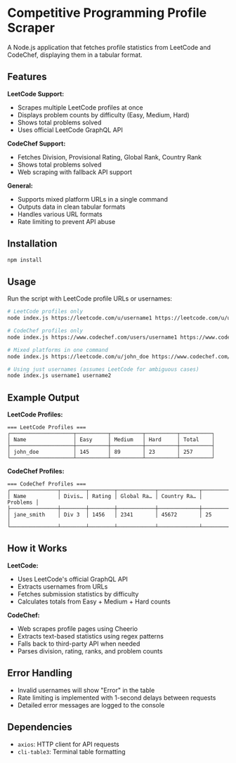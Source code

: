 # Competitive Programming Profile Scraper

A Node.js application that fetches profile statistics from LeetCode and CodeChef, displaying them in a tabular format.

## Features

**LeetCode Support:**
- Scrapes multiple LeetCode profiles at once
- Displays problem counts by difficulty (Easy, Medium, Hard)
- Shows total problems solved
- Uses official LeetCode GraphQL API

**CodeChef Support:**
- Fetches Division, Provisional Rating, Global Rank, Country Rank
- Shows total problems solved
- Web scraping with fallback API support

**General:**
- Supports mixed platform URLs in a single command
- Outputs data in clean tabular formats
- Handles various URL formats
- Rate limiting to prevent API abuse

## Installation

```bash
npm install
```

## Usage

Run the script with LeetCode profile URLs or usernames:

```bash
# LeetCode profiles only
node index.js https://leetcode.com/u/username1 https://leetcode.com/u/username2

# CodeChef profiles only
node index.js https://www.codechef.com/users/username1 https://www.codechef.com/users/username2

# Mixed platforms in one command
node index.js https://leetcode.com/u/john_doe https://www.codechef.com/users/jane_smith

# Using just usernames (assumes LeetCode for ambiguous cases)
node index.js username1 username2
```

## Example Output

**LeetCode Profiles:**
```
=== LeetCode Profiles ===
┌────────────────────┬──────────┬──────────┬──────────┬──────────┐
│ Name               │ Easy     │ Medium   │ Hard     │ Total    │
├────────────────────┼──────────┼──────────┼──────────┼──────────┤
│ john_doe           │ 145      │ 89       │ 23       │ 257      │
└────────────────────┴──────────┴──────────┴──────────┴──────────┘
```

**CodeChef Profiles:**
```
=== CodeChef Profiles ===
┌───────────────┬────────┬────────┬────────────┬─────────────┬──────────┐
│ Name          │ Divis… │ Rating │ Global Ra… │ Country Ra… │ Problems │
├───────────────┼────────┼────────┼────────────┼─────────────┼──────────┤
│ jane_smith    │ Div 3  │ 1456   │ 2341       │ 45672       │ 25       │
└───────────────┴────────┴────────┴────────────┴─────────────┴──────────┘
```

## How it Works

**LeetCode:**
- Uses LeetCode's official GraphQL API
- Extracts usernames from URLs
- Fetches submission statistics by difficulty
- Calculates totals from Easy + Medium + Hard counts

**CodeChef:**
- Web scrapes profile pages using Cheerio
- Extracts text-based statistics using regex patterns
- Falls back to third-party API when needed
- Parses division, rating, ranks, and problem counts

## Error Handling

- Invalid usernames will show "Error" in the table
- Rate limiting is implemented with 1-second delays between requests
- Detailed error messages are logged to the console

## Dependencies

- `axios`: HTTP client for API requests
- `cli-table3`: Terminal table formatting